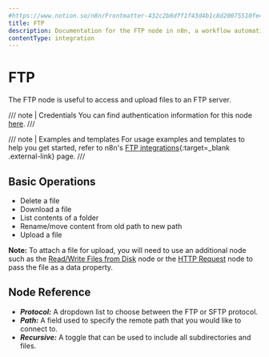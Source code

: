 ```yaml
---
#https://www.notion.so/n8n/Frontmatter-432c2b8dff1f43d4b1c8d20075510fe4
title: FTP
description: Documentation for the FTP node in n8n, a workflow automation platform. Includes guidance on usage, and links to examples.
contentType: integration
---
```


# FTP

The FTP node is useful to access and upload files to an FTP server.

/// note | Credentials
You can find authentication information for this node [here](/integrations/builtin/credentials/ftp/).
///

/// note | Examples and templates
For usage examples and templates to help you get started, refer to n8n's [FTP integrations](https://n8n.io/integrations/ftp/){:target=_blank .external-link} page.
///

## Basic Operations

- Delete a file
- Download a file
- List contents of a folder
- Rename/move content from old path to new path
- Upload a file

**Note:** To attach a file for upload, you will need to use an additional node such as the [Read/Write Files from Disk](/integrations/builtin/core-nodes/n8n-nodes-base.filesreadwrite/) node or the [HTTP Request](/integrations/builtin/core-nodes/n8n-nodes-base.httprequest/) node to pass the file as a data property.

## Node Reference

- ***Protocol:*** A dropdown list to choose between the FTP or SFTP protocol.
- ***Path:*** A field used to specify the remote path that you would like to connect to.
- ***Recursive:*** A toggle that can be used to include all subdirectories and files.


